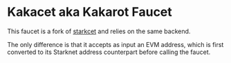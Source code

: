 # Kakacet aka Kakarot Faucet

This faucet is a fork of [starkcet](https://github.com/zizou0x/starkcet) and
relies on the same backend.

The only difference is that it accepts as input an EVM address, which is first
converted to its Starknet address counterpart before calling the faucet.
